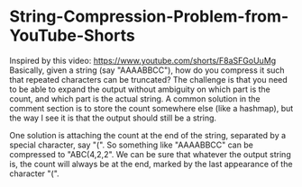 # String-Compression-Problem-from-YouTube-Shorts

Inspired by this video: https://www.youtube.com/shorts/F8aSFGoUuMg
Basically, given a string (say "AAAABBCC"), how do you compress it such that repeated characters can be truncated?
The challenge is that you need to be able to expand the output without ambiguity on which part is the count, and which part is the actual string.
A common solution in the comment section is to store the count somewhere else (like a hashmap), but the way I see it is that the output should still be a string.

One solution is attaching the count at the end of the string, separated by a special character, say "(".
So something like "AAAABBCC" can be compressed to "ABC(4,2,2".
We can be sure that whatever the output string is, the count will always be at the end, marked by the last appearance of the character "(".
